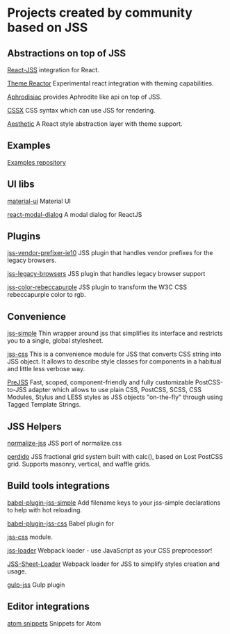 # Projects created by community based on JSS

## Abstractions on top of JSS

[React-JSS](https://github.com/cssinjs/react-jss) integration for React.

[Theme Reactor](https://github.com/nathanmarks/jss-theme-reactor) Experimental react integration with theming capabilities.

[Aphrodisiac](https://github.com/cssinjs/aphrodisiac) provides Aphrodite like api on top of JSS.

[CSSX](https://github.com/krasimir/cssx) CSS syntax which can use JSS for rendering.

[Aesthetic](https://github.com/milesj/aesthetic/tree/master/packages/aesthetic) A React style abstraction layer with theme support.

## Examples

[Examples repository](https://github.com/cssinjs/examples)

## UI libs

[material-ui](https://github.com/callemall/material-ui/tree/next) Material UI

[react-modal-dialog](https://github.com/qimingweng/react-modal-dialog) A modal dialog for ReactJS

## Plugins

[jss-vendor-prefixer-ie10](https://github.com/alexkuz/jss-vendor-prefixer-ie10) JSS plugin that handles vendor prefixes for the legacy browsers.

[jss-legacy-browsers](https://github.com/moliver-bb/jss-legacy-browsers) JSS plugin that handles legacy browser support

[jss-color-rebeccapurple](https://github.com/joshgillies/jss-color-rebeccapurple) JSS plugin to transform the W3C CSS rebeccapurple color to rgb.

## Convenience

[jss-simple](https://github.com/ashaffer/jss-simple) Thin wrapper around jss that simplifies its interface and restricts you to a single, global stylesheet.

[jss-css](https://github.com/alexkuz/jss-css) This is a convenience module for JSS that converts CSS string into JSS object. It allows to describe style classes for components in a habitual and little less verbose way.

[PreJSS](https://github.com/axept/prejss) Fast, scoped, component-friendly and fully customizable PostCSS-to-JSS adapter which allows to use plain CSS, PostCSS, SCSS, CSS Modules, Stylus and LESS styles as JSS objects "on-the-fly" through using Tagged Template Strings. 

## JSS Helpers

[normalize-jss](https://github.com/typical000/normalize-jss]) JSS port of normalize.css

[perdido](https://github.com/wldcordeiro/perdido) JSS fractional grid system built with calc(), based on Lost PostCSS grid. Supports masonry, vertical, and waffle grids.


## Build tools integrations

[babel-plugin-jss-simple](https://github.com/ashaffer/babel-plugin-jss-simple) Add filename keys to your jss-simple declarations to help with hot reloading.

[babel-plugin-jss-css](https://github.com/alexkuz/babel-plugin-jss-css) Babel plugin for

[jss-css](https://github.com/alexkuz/jss-css) module.

[jss-loader](https://github.com/markdalgleish/jss-loader) Webpack loader - use JavaScript as your CSS preprocessor!

[JSS-Sheet-Loader](https://github.com/wellguimaraes/jss-sheet-loader) Webpack loader for JSS to simplify styles creation and usage.

[gulp-jss](https://github.com/gooy/gulp-jss) Gulp plugin

## Editor integrations

[atom snippets](https://github.com/march213/jss-atom-snippets) Snippets for Atom
